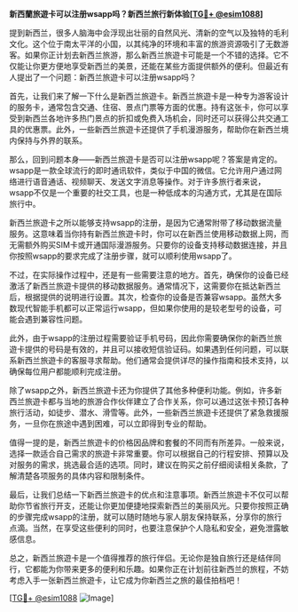 **新西蘭旅遊卡可以注册wsapp吗？新西兰旅行新体验[[TG💪+ @esim1088](https://t.me/s/esim1088)]**

提到新西兰，很多人脑海中会浮现出壮丽的自然风光、清新的空气以及独特的毛利文化。这个位于南太平洋的小国，以其纯净的环境和丰富的旅游资源吸引了无数游客。如果你正计划去新西兰旅游，那么新西兰旅遊卡可能是一个不错的选择。它不仅能让你更方便地享受新西兰的美景，还能在某些方面提供额外的便利。但最近有人提出了一个问题：新西兰旅遊卡可以注册wsapp吗？

首先，让我们来了解一下什么是新西兰旅遊卡。新西兰旅遊卡是一种专为游客设计的服务卡，通常包含交通、住宿、景点门票等方面的优惠。持有这张卡，你可以享受到新西兰各地许多热门景点的折扣或免费入场机会，同时还可以获得公共交通工具的优惠票。此外，一些新西兰旅遊卡还提供了手机漫游服务，帮助你在新西兰境内保持与外界的联系。

那么，回到问题本身——新西兰旅遊卡是否可以注册wsapp呢？答案是肯定的。wsapp是一款全球流行的即时通讯软件，类似于中国的微信。它允许用户通过网络进行语音通话、视频聊天、发送文字消息等操作。对于许多旅行者来说，wsapp不仅是一个重要的社交工具，也是一种低成本的沟通方式，尤其是在国际旅行中。

新西兰旅遊卡之所以能够支持wsapp的注册，是因为它通常附带了移动数据流量服务。这意味着当你持有新西兰旅遊卡时，你可以在新西兰使用移动数据上网，而无需额外购买SIM卡或开通国际漫游服务。只要你的设备支持移动数据连接，并且你按照wsapp的要求完成了注册步骤，就可以顺利使用wsapp了。

不过，在实际操作过程中，还是有一些需要注意的地方。首先，确保你的设备已经激活了新西兰旅遊卡提供的移动数据服务。通常情况下，这需要你在抵达新西兰后，根据提供的说明进行设置。其次，检查你的设备是否兼容wsapp。虽然大多数现代智能手机都可以正常运行wsapp，但如果你使用的是较老型号的设备，可能会遇到兼容性问题。

此外，由于wsapp的注册过程需要验证手机号码，因此你需要确保你的新西兰旅遊卡提供的号码是有效的，并且可以接收短信验证码。如果遇到任何问题，可以联系新西兰旅遊卡的客服寻求帮助。他们通常会提供详尽的操作指南和技术支持，以确保每位用户都能顺利完成注册。

除了wsapp之外，新西兰旅遊卡还为你提供了其他多种便利功能。例如，许多新西兰旅遊卡都与当地的旅游合作伙伴建立了合作关系，你可以通过这张卡预订各种旅行活动，如徒步、潜水、滑雪等。此外，一些新西兰旅遊卡还提供了紧急救援服务，一旦你在旅途中遇到困难，可以立即得到专业的帮助。

值得一提的是，新西兰旅遊卡的价格因品牌和套餐的不同而有所差异。一般来说，选择一款适合自己需求的旅遊卡非常重要。你可以根据自己的行程安排、预算以及对服务的需求，挑选最合适的选项。同时，建议在购买之前仔细阅读相关条款，了解清楚各项服务的具体内容和限制条件。

最后，让我们总结一下新西兰旅遊卡的优点和注意事项。新西兰旅遊卡不仅可以帮助你节省旅行开支，还能让你更加便捷地探索新西兰的美丽风光。只要你按照正确的步骤完成wsapp的注册，就可以随时随地与家人朋友保持联系，分享你的旅行点滴。当然，在享受这些便利的同时，也要注意保护个人隐私和安全，避免泄露敏感信息。

总之，新西兰旅遊卡是一个值得推荐的旅行伴侣。无论你是独自旅行还是结伴同行，它都能为你带来更多的便利和乐趣。如果你正在计划前往新西兰的旅程，不妨考虑入手一张新西兰旅遊卡，让它成为你新西兰之旅的最佳拍档吧！

[[TG💪+ @esim1088](https://t.me/s/esim1088) ![Image](https://i.postimg.cc/4NQfJmqS/Snipaste-2025-05-13-00-14-12.png)]
